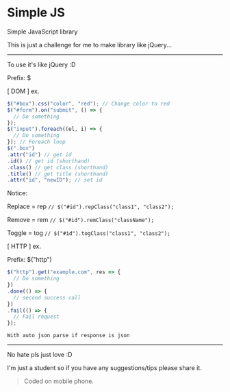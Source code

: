 # Simple JS
Simple JavaScript library

This is just a challenge for me to make library like jQuery...

-----
To use it's like jQuery :D

Prefix: $

[ DOM ] ex.
```javascript
$("#box").css("color", "red"); // Change color to red
$("#form").on("submit", () => {
  // Do something
});
$("input").foreach((el, i) => {
  // Do something
}); // Foreach loop
$(".box")
.attr("id") // get id
.id() // get id (shorthand)
.class() // get class (shorthand)
.title() // get title (shorthand)
.attr("id", "newID"); // set id
```
Notice:

Replace = rep 
`// $("#id").repClass("class1", "class2");`

Remove = rem 
`// $("#id").remClass("className");`

Toggle = tog 
`// $("#id").togClass("class1", "class2");`

[ HTTP ] ex.


Prefix: $("http")
```javascript
$("http").get("example.com", res => {
  // Do something
})
.done(() => {
  // second success call
})
.fail(() => {
  // Fail request
});
```
`With auto json parse if response is json`

------
No hate pls just love :D

I'm just a student so if you have any suggestions/tips please share it.

>Coded on mobile phone.
